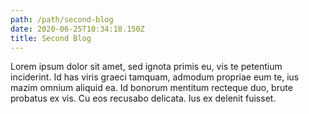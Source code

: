 ```yaml
---
path: /path/second-blog
date: 2020-06-25T10:34:18.150Z
title: Second Blog
---
```

Lorem ipsum dolor sit amet, sed ignota primis eu, vis te petentium inciderint. Id has viris graeci tamquam, admodum propriae eum te, ius mazim omnium aliquid ea. Id bonorum mentitum recteque duo, brute probatus ex vis. Cu eos recusabo delicata. Ius ex delenit fuisset.